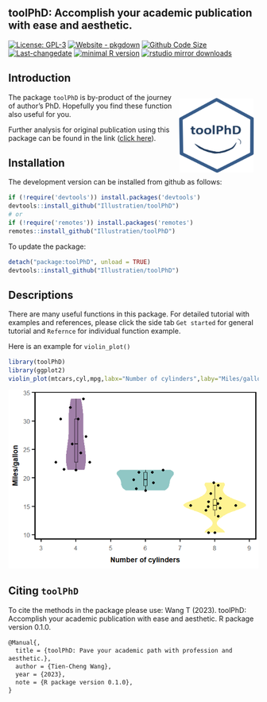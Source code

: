 
<!-- README.md is generated from README.Rmd. Please edit that file -->
<!-- <img src="https://raw.githubusercontent.com/Illustratien/toolPhD/master/inst/extdata/toolPhD.png" align="right" alt="logo" width="200" height = "200" style = "padding: 10px; border: none; float: right;"> -->

## toolPhD: Accomplish your academic publication with ease and aesthetic.

<!-- Version : [0.1.0](https://illustratien.github.io/toolPhD/articles/toolPhD.html#version-history); -->
<!-- badges: start -->

[![License:
GPL-3](https://img.shields.io/badge/License-GPL3-orange)](https://www.r-project.org/Licenses/)
[![Website -
pkgdown](https://img.shields.io/badge/website-tutorial-green)](https://illustratien.github.io/toolPhD/articles/toolPhD.html)
[![Github Code
Size](https://img.shields.io/github/languages/code-size/Illustratien/toolPhD.svg)](https://github.com/Illustratien/toolPhD)
[![Last-changedate](https://img.shields.io/badge/last%20change-2023--10--27-yellowgreen.svg)](https://github.com/Illustratien/toolPhD/commits/master)
[![minimal R
version](https://img.shields.io/badge/R%3E%3D-3.5.0-6666ff.svg?logo=R)](https://cran.r-project.org/)
[![rstudio mirror
downloads](https://cranlogs.r-pkg.org/badges/grand-total/toolPhD?color=green)](https://CRAN.R-project.org/package=toolPhD)
<!-- [![Codecov test coverage](https://codecov.io/gh/Illustratien/toolPhD/branch/master/graph/badge.svg)](https://app.codecov.io/gh/Illustratien/toolPhD?branch=master) -->
<!-- [![.](https://raw.githubusercontent.com/vitr/google-analytics-beacon/master/static/badge-flat.gif)](https://github.com/Illustratien/google-analytics-beacon) -->

<!-- badges: end -->
<!-- ## Description -->
<!-- Here provide you functions for table formatting, plots and statistical analysis. Make your academic life easier, consistent and reproducible. -->
<!-- Here provide you functions for table formatting, plots and statistical analysis. Make your academic life easier, consistent and reproducible. -->
<!-- Here provide you functions for table formatting, plots and statistical analysis. Make your academic life easier, consistent and reproducible. There are functions in this package. -->
<!-- This RNA -->
<!-- NA -->
<!-- NA -->
<!-- NA -->
<!-- NA -->
<!-- NA -->

## Introduction

<img src="https://raw.githubusercontent.com/Illustratien/toolPhD/master/docs/toolPhD.png" align="right" alt="logo" width="150" height = "150" style = "padding: 10px; border: none; float: right;">

The package `toolPhD` is by-product of the journey of author’s PhD.
Hopefully you find these function also useful for you.

Further analysis for original publication using this package can be
found in the link ([click
here](https://github.com/Illustratien/Wang_2023_TAAG)).

## Installation

<!-- The package can be installed from CRAN as follows: -->
<!-- ```{r, eval=FALSE} -->
<!-- install.packages('toolPhD', dependencies=TRUE) -->
<!-- ``` -->

The development version can be installed from github as follows:

``` r
if (!require('devtools')) install.packages('devtools')
devtools::install_github("Illustratien/toolPhD")
# or
if (!require('remotes')) install.packages('remotes')
remotes::install_github("Illustratien/toolPhD")
```

To update the package:

``` r
detach("package:toolPhD", unload = TRUE)
devtools::install_github("Illustratien/toolPhD")
```

## Descriptions

There are many useful functions in this package. For detailed tutorial
with examples and references, please click the side tab `Get started`
for general tutorial and `Refernce` for individual function example.

Here is an example for `violin_plot()`

``` r
library(toolPhD)
library(ggplot2)
violin_plot(mtcars,cyl,mpg,labx="Number of cylinders",laby="Miles/gallon")
```

![](man/figures/unnamed-chunk-5-1.png)<!-- --> <!-- ## What's new -->
<!-- To know whats new in this version type: -->

<!-- ```{r, eval=FALSE} -->
<!-- news(package='toolPhD') -->
<!-- ``` -->

## Citing `toolPhD`

To cite the methods in the package please use: Wang T (2023). toolPhD:
Accomplish your academic publication with ease and aesthetic. R package
version 0.1.0.

    @Manual{,
      title = {toolPhD: Pave your academic path with profession and aesthetic.},
      author = {Tien-Cheng Wang},
      year = {2023},
      note = {R package version 0.1.0},
    }

<!-- # ```{r, echo = FALSE} -->
<!-- # detach("package:toolPhD", unload=TRUE) -->
<!-- # suppressPackageStartupMessages(library(toolPhD)) -->
<!-- # cit <- citation("toolPhD") -->
<!-- # yr <- format(Sys.Date(), "%Y") -->
<!-- # cit[1]$year <- yr -->
<!-- # oc <- class(cit) -->
<!-- #  -->
<!-- # cit <- unclass(cit) -->
<!-- # attr(cit[[1]],"textVersion") <- gsub("\\(\\)", -->
<!-- #                                      paste("\\(", yr, "\\)", sep = ""), -->
<!-- #                                      attr(cit[[1]],"textVersion")) -->
<!-- # class(cit) <- oc -->
<!-- # cit -->
<!-- ``` -->
